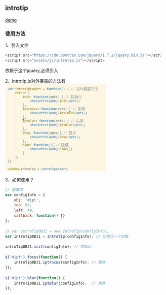 ## introtip
[demo](https://luuck.github.io/tool/introtip/index.html)

### 使用方法
1、引入文件

```Javascript
<script src="https://cdn.bootcss.com/jquery/1.7.2/jquery.min.js"></script>
<script src="assets/js/introtip.js"></script>
```
依赖于这个jquery,必须引入

2、introtip.js对外暴露的方法有
![](https://raw.githubusercontent.com/luuck/tool/master/introtip/assets/img/intropImg.jpg)

3、如何使用？
```Javascript
// 配置项
var configInfo = {
    obj: '#ipt',
    top: 80,
    left: 40,
    callback: function() {}
};

// var introTipOBJ1 = new IntroTip(configInfo);
var introTipOBJ1 = IntroTip(configInfo); // 实例化一个对象

introTipOBJ1.init(configInfo); // 初始化

$('#ipt').focus(function() { 
    introTipOBJ1.iptFocus(configInfo); // 聚焦
});

$('#ipt').blur(function() {
    introTipOBJ1.iptBlur(configInfo);  // 失焦
});
```

